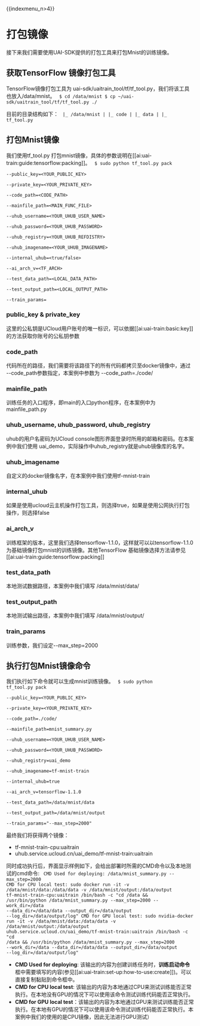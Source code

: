 {{indexmenu_n>4}}

# 打包镜像
接下来我们需要使用UAI-SDK提供的打包工具来打包Mnist的训练镜像。

## 获取TensorFlow 镜像打包工具
TensorFlow镜像打包工具为 uai-sdk/uaitrain\_tool/tf/tf\_tool.py，我们将该工具也放入/data/mnist。
<code>
$ cd /data/mnist
$ cp ~/uai-sdk/uaitrain_tool/tf/tf_tool.py ./
</code>

目前的目录结构如下：
<code>
|_ /data/mnist
|  |_ code
|  |_ data
|  |_ tf_tool.py
</code>

## 打包Mnist镜像
我们使用tf\_tool.py 打包mnist镜像，具体的参数说明在[[ai:uai-train:guide:tensorflow:packing]]。
<code>
$ sudo python tf_tool.py pack \
                        --public_key=<YOUR_PUBLIC_KEY> \
			--private_key=<YOUR_PRIVATE_KEY> \
			--code_path=<CODE_PATH> \
			--mainfile_path=<MAIN_FUNC_FILE> \
			--uhub_username=<YOUR_UHUB_USER_NAME> \
			--uhub_password=<YOUR_UHUB_PASSWORD> \
			--uhub_registry=<YOUR_UHUB_REFDISTRY> \
			--uhub_imagename=<YOUR_UHUB_IMAGENAME> \
                        --internal_uhub=<true/false> \
			--ai_arch_v=<TF_ARCH> \
			--test_data_path=<LOCAL_DATA_PATH> \
			--test_output_path=<LOCAL_OUTPUT_PATH> \
			--train_params=<PARAMS>
</code>

### public_key & private_key
这里的公私钥是UCloud用户账号的唯一标识，可以依据[[ai:uai-train:basic:key]]的方法获取你账号的公私钥参数

### code_path
代码所在的路径，我们需要将该路径下的所有代码都拷贝至docker镜像中，通过 \-\-code\_path参数指定，本案例中参数为 \-\-code\_path=./code/

### mainfile_path
训练任务的入口程序，即main的入口python程序，在本案例中为 mainfile\_path.py

### uhub_username, uhub_password, uhub_registry
uhub的用户名密码为UCloud console图形界面登录时所用的邮箱和密码。在本案例中我们使用 uai_demo，实际操作中uhub\_registry就是uhub镜像库的名字。

### uhub_imagename
自定义的docker镜像名字，在本案例中我们使用tf-mnist-train

### internal_uhub
如果是使用ucloud云主机操作打包工具，则选择true，如果是使用公网执行打包操作，则选择false

### ai_arch_v 
训练框架的版本，这里我们选择tensorflow-1.1.0，这样就可以以tensorflow-1.1.0为基础镜像打包mnist的训练镜像。其他TensorFlow 基础镜像选择方法请参见[[ai:uai-train:guide:tensorflow:packing]]

### test_data_path
本地测试数据路径，本案例中我们填写 /data/mnist/data/

### test_output_path
本地测试输出路径，本案例中我们填写 /data/mnist/output/

### train_params
训练参数，我们设定--max\_step=2000

## 执行打包Mnist镜像命令
我们执行如下命令就可以生成mnist训练镜像。
<code>
$ sudo python tf_tool.py pack \
                        --public_key=<YOUR_PUBLIC_KEY> \
			--private_key=<YOUR_PRIVATE_KEY> \
			--code_path=./code/ \
			--mainfile_path=mnist_summary.py \
			--uhub_username=<YOUR_UHUB_USER_NAME> \
			--uhub_password=<YOUR_UHUB_PASSWORD> \
			--uhub_registry=uai_demo \
			--uhub_imagename=tf-mnist-train \
                        --internal_uhub=true \
			--ai_arch_v=tensorflow-1.1.0 \
			--test_data_path=/data/mnist/data \
			--test_output_path=/data/mnist/output \
			--train_params="--max_step=2000"
</code>

最终我们将获得两个镜像：
  - tf-mnist-train-cpu:uaitrain
  - uhub.service.ucloud.cn/uai_demo/tf-mnist-train:uaitrain

同时成功执行后，界面显示样例如下，会给出部署时所需的CMD命令以及本地测试的cmd命令:
<code>
CMD Used for deploying:
/data/mnist_summary.py --max_step=2000
CMD for CPU local test:
sudo docker run -it -v /data/mnist/data:/data/data -v /data/mnist/output:/data/output tf-mnist-train-cpu:uaitrain /bin/bash -c "cd /data && /usr/bin/python /data/mnist_summary.py --max_step=2000 --work_dir=/data --data_dir=/data/data --output_dir=/data/output --log_dir=/data/output/log"
CMD for GPU local test:
sudo nvidia-docker run -it -v /data/mnist/data:/data/data -v /data/mnist/output:/data/output uhub.service.ucloud.cn/uai_demo/tf-mnist-train:uaitrain /bin/bash -c "cd /data && /usr/bin/python /data/mnist_summary.py --max_step=2000 --work_dir=/data --data_dir=/data/data --output_dir=/data/output --log_dir=/data/output/log"
</code>
  * **CMD Used for deploying**: 该输出的内容为创建训练任务时，**训练启动命令**框中需要填写的内容(参见[[ai:uai-train:set-up:how-to-use:create]])。可以直接复制黏贴到命令框中。
  * **CMD for CPU local test**: 该输出的内容为本地通过CPU来测试训练能否正常执行。在本地没有GPU的情况下可以使用该命令测试训练代码能否正常执行。
  * **CMD for GPU local test**：该输出的内容为本地通过GPU来测试训练能否正常执行。在本地有GPU的情况下可以使用该命令测试训练代码能否正常执行。本案例中我们的使用的是CPU镜像，因此无法进行GPU测试）

